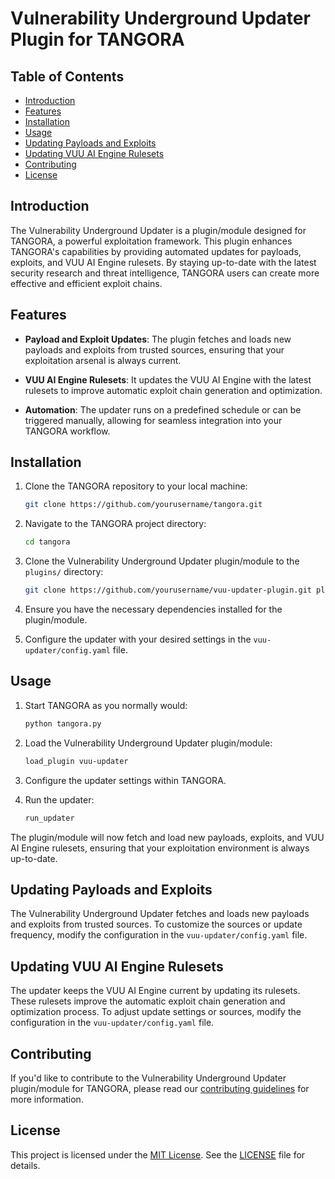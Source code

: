 # Vulnerability Underground Updater Plugin for TANGORA

## Table of Contents

- [Introduction](#introduction)
- [Features](#features)
- [Installation](#installation)
- [Usage](#usage)
- [Updating Payloads and Exploits](#updating-payloads-and-exploits)
- [Updating VUU AI Engine Rulesets](#updating-vuu-ai-engine-rulesets)
- [Contributing](#contributing)
- [License](#license)

## Introduction

The Vulnerability Underground Updater is a plugin/module designed for TANGORA, a powerful exploitation framework. This plugin enhances TANGORA's capabilities by providing automated updates for payloads, exploits, and VUU AI Engine rulesets. By staying up-to-date with the latest security research and threat intelligence, TANGORA users can create more effective and efficient exploit chains.

## Features

- **Payload and Exploit Updates**: The plugin fetches and loads new payloads and exploits from trusted sources, ensuring that your exploitation arsenal is always current.

- **VUU AI Engine Rulesets**: It updates the VUU AI Engine with the latest rulesets to improve automatic exploit chain generation and optimization.

- **Automation**: The updater runs on a predefined schedule or can be triggered manually, allowing for seamless integration into your TANGORA workflow.

## Installation

1. Clone the TANGORA repository to your local machine:

   ```bash
   git clone https://github.com/yourusername/tangora.git
   ```

2. Navigate to the TANGORA project directory:

   ```bash
   cd tangora
   ```

3. Clone the Vulnerability Underground Updater plugin/module to the `plugins/` directory:

   ```bash
   git clone https://github.com/yourusername/vuu-updater-plugin.git plugins/vuu-updater
   ```

4. Ensure you have the necessary dependencies installed for the plugin/module.

5. Configure the updater with your desired settings in the `vuu-updater/config.yaml` file.

## Usage

1. Start TANGORA as you normally would:

   ```bash
   python tangora.py
   ```

2. Load the Vulnerability Underground Updater plugin/module:

   ```bash
   load_plugin vuu-updater
   ```

3. Configure the updater settings within TANGORA.

4. Run the updater:

   ```bash
   run_updater
   ```

The plugin/module will now fetch and load new payloads, exploits, and VUU AI Engine rulesets, ensuring that your exploitation environment is always up-to-date.

## Updating Payloads and Exploits

The Vulnerability Underground Updater fetches and loads new payloads and exploits from trusted sources. To customize the sources or update frequency, modify the configuration in the `vuu-updater/config.yaml` file.

## Updating VUU AI Engine Rulesets

The updater keeps the VUU AI Engine current by updating its rulesets. These rulesets improve the automatic exploit chain generation and optimization process. To adjust update settings or sources, modify the configuration in the `vuu-updater/config.yaml` file.

## Contributing

If you'd like to contribute to the Vulnerability Underground Updater plugin/module for TANGORA, please read our [contributing guidelines](CONTRIBUTING.md) for more information.

## License

This project is licensed under the [MIT License](LICENSE). See the [LICENSE](LICENSE) file for details.
